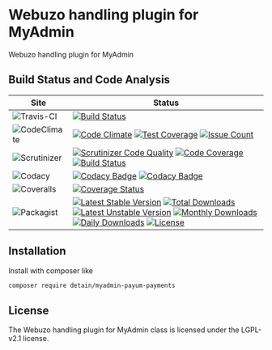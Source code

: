 # Webuzo handling plugin for MyAdmin

Webuzo handling plugin for MyAdmin

## Build Status and Code Analysis

Site          | Status
--------------|---------------------------
![Travis-CI](http://i.is.cc/storage/GYd75qN.png "Travis-CI")     | [![Build Status](https://travis-ci.org/detain/myadmin-payum-payments.svg?branch=master)](https://travis-ci.org/detain/myadmin-payum-payments)
![CodeClimate](http://i.is.cc/storage/GYlageh.png "CodeClimate")  | [![Code Climate](https://codeclimate.com/github/detain/myadmin-payum-payments/badges/gpa.svg)](https://codeclimate.com/github/detain/myadmin-payum-payments) [![Test Coverage](https://codeclimate.com/github/detain/myadmin-payum-payments/badges/coverage.svg)](https://codeclimate.com/github/detain/myadmin-payum-payments/coverage) [![Issue Count](https://codeclimate.com/github/detain/myadmin-payum-payments/badges/issue_count.svg)](https://codeclimate.com/github/detain/myadmin-payum-payments)
![Scrutinizer](http://i.is.cc/storage/GYeUnux.png "Scrutinizer")   | [![Scrutinizer Code Quality](https://scrutinizer-ci.com/g/myadmin-plugins/myadmin-payum-payments/badges/quality-score.png?b=master)](https://scrutinizer-ci.com/g/myadmin-plugins/myadmin-payum-payments/?branch=master) [![Code Coverage](https://scrutinizer-ci.com/g/myadmin-plugins/myadmin-payum-payments/badges/coverage.png?b=master)](https://scrutinizer-ci.com/g/myadmin-plugins/myadmin-payum-payments/?branch=master) [![Build Status](https://scrutinizer-ci.com/g/myadmin-plugins/myadmin-payum-payments/badges/build.png?b=master)](https://scrutinizer-ci.com/g/myadmin-plugins/myadmin-payum-payments/build-status/master)
![Codacy](http://i.is.cc/storage/GYi66Cx.png "Codacy")        | [![Codacy Badge](https://api.codacy.com/project/badge/Grade/226251fc068f4fd5b4b4ef9a40011d06)](https://www.codacy.com/app/detain/myadmin-payum-payments) [![Codacy Badge](https://api.codacy.com/project/badge/Coverage/25fa74eb74c947bf969602fcfe87e349)](https://www.codacy.com/app/detain/myadmin-payum-payments?utm_source=github.com&utm_medium=referral&utm_content=detain/myadmin-payum-payments&utm_campaign=Badge_Coverage)
![Coveralls](http://i.is.cc/storage/GYjNSim.png "Coveralls")    | [![Coverage Status](https://coveralls.io/repos/github/detain/db_abstraction/badge.svg?branch=master)](https://coveralls.io/github/detain/myadmin-payum-payments?branch=master)
![Packagist](http://i.is.cc/storage/GYacBEX.png "Packagist")     | [![Latest Stable Version](https://poser.pugx.org/detain/myadmin-payum-payments/version)](https://packagist.org/packages/detain/myadmin-payum-payments) [![Total Downloads](https://poser.pugx.org/detain/myadmin-payum-payments/downloads)](https://packagist.org/packages/detain/myadmin-payum-payments) [![Latest Unstable Version](https://poser.pugx.org/detain/myadmin-payum-payments/v/unstable)](//packagist.org/packages/detain/myadmin-payum-payments) [![Monthly Downloads](https://poser.pugx.org/detain/myadmin-payum-payments/d/monthly)](https://packagist.org/packages/detain/myadmin-payum-payments) [![Daily Downloads](https://poser.pugx.org/detain/myadmin-payum-payments/d/daily)](https://packagist.org/packages/detain/myadmin-payum-payments) [![License](https://poser.pugx.org/detain/myadmin-payum-payments/license)](https://packagist.org/packages/detain/myadmin-payum-payments)


## Installation

Install with composer like

```sh
composer require detain/myadmin-payum-payments
```

## License

The Webuzo handling plugin for MyAdmin class is licensed under the LGPL-v2.1 license.

